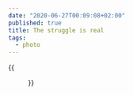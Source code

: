```yaml
---
date: "2020-06-27T00:09:08+02:00"
published: true
title: The struggle is real
tags:
  - photo
---
```


{{<figure alt="The struggle is real" src="/images/2020-06-27-The-struggle-is-real.jpg" width="1280">}}

